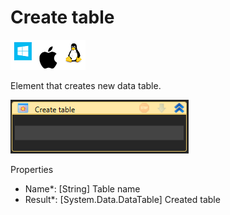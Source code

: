 # Create table

![](<../../../../.gitbook/assets/image (202).png>)

Element that creates new data table.

![](<../../../../.gitbook/assets/image (155).png>)

Properties

* Name\*: \[String] Table name
* Result\*: \[System.Data.DataTable] Created table
